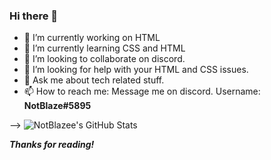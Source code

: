 ### Hi there 👋



- 🔭 I’m currently working on HTML
- 🌱 I’m currently learning CSS and HTML
- 👯 I’m looking to collaborate on discord.
- 🤔 I’m looking for help with your HTML and CSS issues.
- 💬 Ask me about tech related stuff.
- 📫 How to reach me: Message me on discord. Username: **NotBlaze#5895**


--> ![NotBlazee's GitHub Stats](https://github-readme-stats.vercel.app/api?username=NotBlazee&show_icons=true&theme=gruvbox)

***Thanks for reading!***
